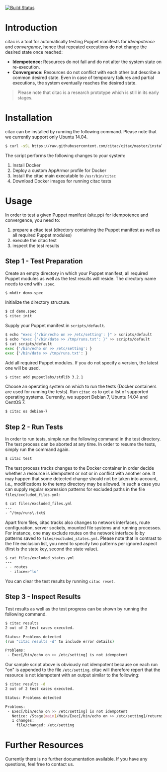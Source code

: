 [![Build Status](https://travis-ci.org/citac/citac.png)](https://travis-ci.org/citac/citac)

# Introduction

citac is a tool for automatically testing Puppet manifests for *idempotence* and *convergence*, hence that repeated executions do not change the desired state once reached:

- **Idempotence:** Resources do not fail and do not alter the system state on re-execution.
- **Convergence:** Resources do not conflict with each other but describe a common desired state. Even in case of temporary failures and partial executions, the system eventually reaches the desired state.

> Please note that citac is a research prototype which is still in its early stages.

# Installation

citac can be installed by running the following command. Please note that we currently support only Ubuntu 14.04.

```sh
$ curl -sSL https://raw.githubusercontent.com/citac/citac/master/install/install.sh | sudo bash
```

The script performs the following changes to your system:

1. Install Docker
2. Deploy a custom AppArmor profile for Docker
3. Install the citac main executable to `/usr/bin/citac`
4. Download Docker images for running citac tests

# Usage

In order to test a given Puppet manifest (site.pp) for idempotence and convergence, you need to:

1. prepare a citac test (directory containing the Puppet manifest as well as all required Puppet modules)
2. execute the citac test
3. inspect the test results

## Step 1 - Test Preparation

Create an empty directory in which your Puppet manifest, all required Puppet modules as well as the test results will reside. The directory name needs to end with `.spec`.

```sh
$ mkdir demo.spec
```

Initialize the directory structure.

```sh
$ cd demo.spec
$ citac init
```

Supply your Puppet manifest in `scripts/default`.

```sh
$ echo "exec {'/bin/echo on >> /etc/setting': }" > scripts/default
$ echo "exec {'/bin/date >> /tmp/runs.txt': }" >> scripts/default
$ cat scripts/default
exec {'/bin/echo on >> /etc/setting': }
exec {'/bin/date >> /tmp/runs.txt': }
```

Add all required Puppet modules. If you do not specify a version, the latest one will be used.

```sh
$ citac add puppetlabs/stdlib 3.2.1
```

Choose an operating system on which to run the tests (Docker containers are used for running the tests).
Run `citac os` to get a list of supported operating systems. Currently, we support Debian 7, Ubuntu 14.04 and CentOS 7.

```sh
$ citac os debian-7
```

## Step 2 - Run Tests

In order to run tests, simple run the following command in the test directory. The test process can be aborted
at any time. In order to resume the tests, simply run the command again.

```sh
$ citac test
```

The test process tracks changes to the Docker container in order decide whether a resource is idempotent or not or
in conflict with another one. It may happen that some detected change should not be taken into account, i.e.,
modifications to the temp directory may be allowed. In such a case you can supply regular expression patterns for
excluded paths in the file `files/excluded_files.yml`:

```sh
$ cat files/excluded_files.yml
---
- ^/tmp/runs\.txt$
```

Apart from files, citac tracks also changes to network interfaces, route configuration, server sockets,
mounted file systems and running processes. For instance, one may exclude routes on the network interface lo by
patterns saved to `files/excluded_states.yml`. Please note that in contrast to the file exclusion list, you need to
specify two patterns per ignored aspect (first is the state key, second the state value).

```sh
$ cat files/excluded_states.yml
---
- - routes
  - iface=>"lo"
```

You can clear the test results by running `citac reset`.

## Step 3 - Inspect Results

Test results as well as the test progress can be shown by running the following command.

```sh
$ citac results
2 out of 2 test cases executed.

Status: Problems detected
(run "citac results -d" to include error details)

Problems:
 - Exec[/bin/echo on >> /etc/setting] is not idempotent
```

Our sample script above is obviously not idempotent because on each run "on" is appended to the file `/etc/setting`.
citac will therefore report that the resource is not idempotent with an output similar to the following:

```sh
$ citac results -d
2 out of 2 test cases executed.

Status: Problems detected

Problems:
 - Exec[/bin/echo on >> /etc/setting] is not idempotent
   Notice: /Stage[main]/Main/Exec[/bin/echo on >> /etc/setting]/returns: executed successfully
   1 changes:
     file/changed: /etc/setting
```

# Further Resources

Currently there is no further documentation available. If you have any questions, feel free to contact us.
